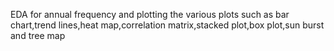 EDA for annual frequency and plotting the various plots such as bar chart,trend lines,heat map,correlation matrix,stacked plot,box plot,sun burst and tree map
